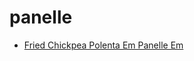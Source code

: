 # panelle

 * [Fried Chickpea Polenta Em Panelle Em](../index/f/fried-chickpea-polenta-em-panelle-em-241707.json)
